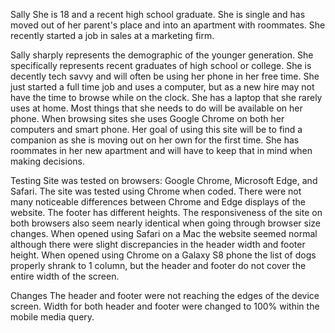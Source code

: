 Sally
She is 18 and a recent high school graduate. She is single and has moved out of her parent's place and into an apartment with roommates. She recently started a job in sales at a marketing firm.

Sally sharply represents the demographic of the younger generation. She specifically represents recent graduates of high school or college. She is decently tech savvy and will often be using her phone in her free time. She just started a full time job and uses a computer, but as a new hire may not have the time to browse while on the clock. She has a laptop that she rarely uses at home. Most things that she needs to do will be available on her phone. When browsing sites she uses Google Chrome on both her computers and smart phone. Her goal of using this site will be to find a companion as she is moving out on her own for the first time. She has roommates in her new apartment and will have to keep that in mind when making decisions.

Testing
Site was tested on browsers: Google Chrome, Microsoft Edge, and Safari. The site was tested using Chrome when coded.
There were not many noticeable differences between Chrome and Edge displays of the website. The footer has different heights. The responsiveness of the site on both browsers also seem nearly identical when going through browser size changes. When opened using Safari on a Mac the website seemed normal although there were slight discrepancies in the header width and footer height. When opened using Chrome on a Galaxy S8 phone the list of dogs properly shrank to 1 column, but the header and footer do not cover the entire width of the screen.

Changes
The header and footer were not reaching the edges of the device screen. Width for both header and footer were changed to 100% within the mobile media query.